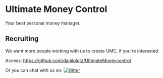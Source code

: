 # Ultimate Money Control

Your best personal money manager.

## Recruiting

We want more people working with us to create UMC, if you're interested

Access: <a href="https://github.com/danilolutz/UltimateMoneycontrol">https://github.com/danilolutz/UltimateMoneycontrol</a>

Or you can chat with us on: [![Gitter](https://badges.gitter.im/UltimateMoneyControl/community.svg)](https://gitter.im/UltimateMoneyControl/community?utm_source=badge&utm_medium=badge&utm_campaign=pr-badge)
